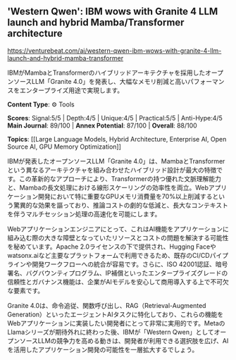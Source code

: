 ## 'Western Qwen': IBM wows with Granite 4 LLM launch and hybrid Mamba/Transformer architecture

https://venturebeat.com/ai/western-qwen-ibm-wows-with-granite-4-llm-launch-and-hybrid-mamba-transformer

IBMがMambaとTransformerのハイブリッドアーキテクチャを採用したオープンソースLLM「Granite 4.0」を発表し、大幅なメモリ削減と高いパフォーマンスをエンタープライズ用途で実現します。

**Content Type**: ⚙️ Tools

**Scores**: Signal:5/5 | Depth:4/5 | Unique:4/5 | Practical:5/5 | Anti-Hype:4/5
**Main Journal**: 89/100 | **Annex Potential**: 87/100 | **Overall**: 88/100

**Topics**: [[Large Language Models, Hybrid Architecture, Enterprise AI, Open Source AI, GPU Memory Optimization]]

IBMが発表したオープンソースLLM「Granite 4.0」は、MambaとTransformerという異なるアーキテクチャを組み合わせたハイブリッド設計が最大の特徴です。この革新的なアプローチにより、Transformerの持つ優れた文脈理解能力と、Mambaの長文処理における線形スケーリングの効率性を両立。Webアプリケーション開発において特に重要なGPUメモリ消費量を70%以上削減するという驚異的な効果を謳っており、推論コストの劇的な低減と、長大なコンテキストを伴うマルチセッション処理の高速化を可能にします。

Webアプリケーションエンジニアにとって、これはAI機能をアプリケーションに組み込む際の大きな障壁となっていたリソースとコストの問題を解決する可能性を秘めています。Apache 2.0ライセンスの下で提供され、Hugging Faceやwatsonx.aiなど主要なプラットフォームで利用できるため、既存のCI/CDパイプラインや開発ワークフローへの統合が容易です。さらに、ISO 42001認証、暗号署名、バグバウンティプログラム、IP補償といったエンタープライズグレードの信頼性とガバナンス機能は、企業がAIモデルを安心して商用導入する上で不可欠な要素です。

Granite 4.0は、命令追従、関数呼び出し、RAG（Retrieval-Augmented Generation）といったエージェントAIタスクに特化しており、これらの機能をWebアプリケーションに実装したい開発者にとって非常に実用的です。MetaのLlamaシリーズが期待外れに終わった後、IBMが「Western Qwen」としてオープンソースLLMの競争力を高める動きは、開発者が利用できる選択肢を広げ、AIを活用したアプリケーション開発の可能性を一層拡大するでしょう。